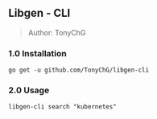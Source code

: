 ## Libgen - CLI
> Author: TonyChG

### 1.0 Installation

```
go get -u github.com/TonyChG/libgen-cli
```

### 2.0 Usage

```
libgen-cli search "kubernetes"
```
